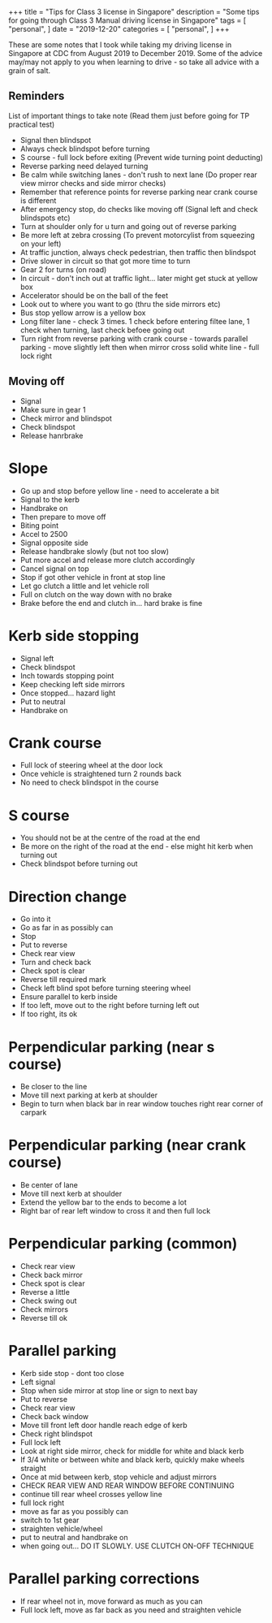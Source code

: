 +++
title = "Tips for Class 3 license in Singapore"
description = "Some tips for going through Class 3 Manual driving license in Singapore"
tags = [
    "personal",
]
date = "2019-12-20"
categories = [
    "personal",
]
+++

These are some notes that I took while taking my driving license in Singapore at CDC from August 2019 to December 2019. Some of the advice may/may not apply to you when learning to drive - so take all advice with a grain of salt.

## Reminders

List of important things to take note (Read them just before going for TP practical test)

- Signal then blindspot
- Always check blindspot before turning
- S course - full lock before exiting (Prevent wide turning point deducting)
- Reverse parking need delayed turning
- Be calm while switching lanes - don't rush to next lane (Do proper rear view mirror checks and side mirror checks)
- Remember that reference points for reverse parking near crank course is different
- After emergency stop, do checks like moving off (Signal left and check blindspots etc)
- Turn at shoulder only for u turn and going out of reverse parking
- Be more left at zebra crossing (To prevent motorcylist from squeezing on your left)
- At traffic junction, always check pedestrian, then traffic then blindspot
- Drive slower in circuit so that got more time to turn
- Gear 2 for turns (on road)
- In circuit - don't inch out at traffic light... later might get stuck at yellow box
- Accelerator should be on the ball of the feet
- Look out to where you want to go (thru the side mirrors etc)
- Bus stop yellow arrow is a yellow box
- Long filter lane - check 3 times. 1 check before entering filtee lane, 1 check when turning, last check befoee going out
- Turn right from reverse parking with crank course - towards parallel parking - move slightly left then when mirror cross solid white line - full lock right

## Moving off

- Signal
- Make sure in gear 1
- Check mirror and blindspot
- Check blindspot
- Release hanrbrake

# Slope

- Go up and stop before yellow line - need to accelerate a bit
- Signal to the kerb
- Handbrake on
- Then prepare to move off
- Biting point
- Accel to 2500
- Signal opposite side
- Release handbrake slowly (but not too slow)
- Put more accel and release more clutch accordingly
- Cancel signal on top
- Stop if got other vehicle in front at stop line
- Let go clutch a little and let vehicle roll
- Full on clutch on the way down with no brake
- Brake before the end and clutch in... hard brake is fine

# Kerb side stopping

- Signal left
- Check blindspot
- Inch towards stopping point
- Keep checking left side mirrors
- Once stopped... hazard light
- Put to neutral
- Handbrake on

# Crank course

- Full lock of steering wheel at the door lock
- Once vehicle is straightened turn 2 rounds back
- No need to check blindspot in the course

# S course

- You should not be at the centre of the road at the end
- Be more on the right of the road at the end - else might hit kerb when turning out
- Check blindspot before turning out

# Direction change

- Go into it
- Go as far in as possibly can
- Stop
- Put to reverse
- Check rear view
- Turn and check back
- Check spot is clear
- Reverse till required mark
- Check left blind spot before turning steering wheel
- Ensure parallel to kerb inside
- If too left, move out to the right before turning left out
- If too right, its ok

# Perpendicular parking (near s course)

- Be closer to the line
- Move till next parking at kerb at shoulder
- Begin to turn when black bar in rear window touches right rear corner of carpark

# Perpendicular parking (near crank course)

- Be center of lane
- Move till next kerb at shoulder
- Extend the yellow bar to the ends to become a lot
- Right bar of rear left window to cross it and then full lock

# Perpendicular parking (common)

- Check rear view
- Check back mirror
- Check spot is clear
- Reverse a little
- Check swing out
- Check mirrors
- Reverse till ok

# Parallel parking

- Kerb side stop - dont too close
- Left signal
- Stop when side mirror at stop line or sign to next bay
- Put to reverse
- Check rear view
- Check back window
- Move till front left door handle reach edge of kerb
- Check right blindspot
- Full lock left
- Look at right side mirror, check for middle for white and black kerb
- If 3/4 white or between white and black kerb, quickly make wheels straight
- Once at mid between kerb, stop vehicle and adjust mirrors
- CHECK REAR VIEW AND REAR WINDOW BEFORE CONTINUING
- continue till rear wheel crosses yellow line
- full lock right
- move as far as you possibly can
- switch to 1st gear
- straighten vehicle/wheel
- put to neutral and handbrake on
- when going out... DO IT SLOWLY. USE CLUTCH ON-OFF TECHNIQUE

# Parallel parking corrections

- If rear wheel not in, move forward as much as you can
- Full lock left, move as far back as you need and straighten vehicle
